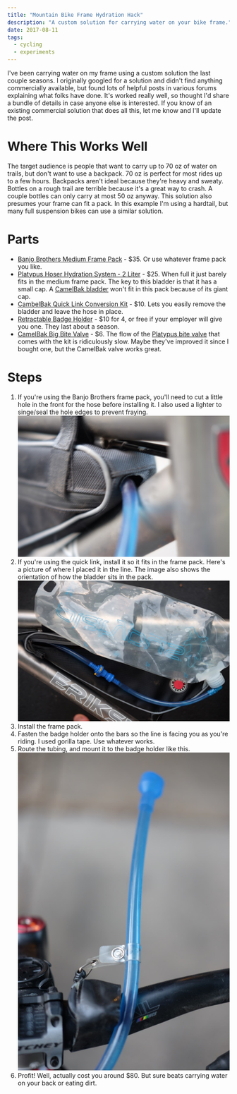 ```yaml
---
title: "Mountain Bike Frame Hydration Hack"
description: "A custom solution for carrying water on your bike frame."
date: 2017-08-11
tags:
  - cycling
  - experiments
---
```


I've been carrying water on my frame using a custom solution the last couple seasons.
I originally googled for a solution and didn't find anything commercially available, but found lots of helpful posts in various
forums explaining what folks have done.  It's worked really well, so thought I'd share a bundle of details in case anyone else is interested.
If you know of an existing commercial solution that does all this, let me know and I'll update the post.


# Where This Works Well
The target audience is people that want to carry up to 70 oz of water on trails, but don't want to use a backpack.
70 oz is perfect for most rides up to a few hours.
Backpacks aren't ideal because they're heavy and sweaty.
Bottles on a rough trail are terrible because it's a great way to crash.  A couple bottles can only carry at most 50 oz anyway.
This solution also presumes your frame can fit a pack.
In this example I'm using a hardtail, but many full suspension bikes can use a similar solution.


# Parts
- [Banjo Brothers Medium Frame Pack](http://banjobrothers.com/products/current/frame-packs/frame-pack-medium/) - $35. Or use whatever frame pack you like.
- [Platypus Hoser Hydration System - 2 Liter](https://www.platy.com/catalog/product/view/id/16837/s/hoser/category/45) - $25. When full it just barely fits in the medium frame pack.
The key to this bladder is that it has a small cap. A [CamelBak bladder](/hydration/camelbak-bladder-annot.jpg) won't fit in this pack because of its giant cap.
- [CambelBak Quick Link Conversion Kit](https://www.amazon.com/Camelbak-Quick-LinkTM-Conversion-Kit/dp/B006IB9TSE) - $10. Lets you easily remove the bladder and leave the hose in place.
- [Retractable Badge Holder](https://www.amazon.com/Retractable-Carabiner-Keychain-Fishing-Translucent/dp/B01EIQXG66) - $10 for 4, or free if your employer will give you one. They last about a season.
- [CamelBak Big Bite Valve](https://www.rei.com/product/637547/camelbak-big-bite-valve) - $6. The flow of the [Platypus bite valve](/hydration/platypus-bite-valve-annot.jpg) that comes with the kit is ridiculously slow. Maybe they've improved it since I bought one, but the CamelBak valve works great.

# Steps
1. If you're using the Banjo Brothers frame pack, you'll need to cut a little hole in the front for the hose before installing it.
I also used a lighter to singe/seal the hole edges to prevent fraying.
![](/hydration/hole.jpg)
1. If you're using the quick link, install it so it fits in the frame pack. Here's a picture of where I placed it in the line.
The image also shows the orientation of how the bladder sits in the pack.
![](/hydration/quick-link.jpg)
1. Install the frame pack.
1. Fasten the badge holder onto the bars so the line is facing you as you're riding. I used gorilla tape. Use whatever works.
1. Route the tubing, and mount it to the badge holder like this.
![](/hydration/tube-holder.jpg)
1. Profit!  Well, actually cost you around $80.  But sure beats carrying water on your back or eating dirt.



